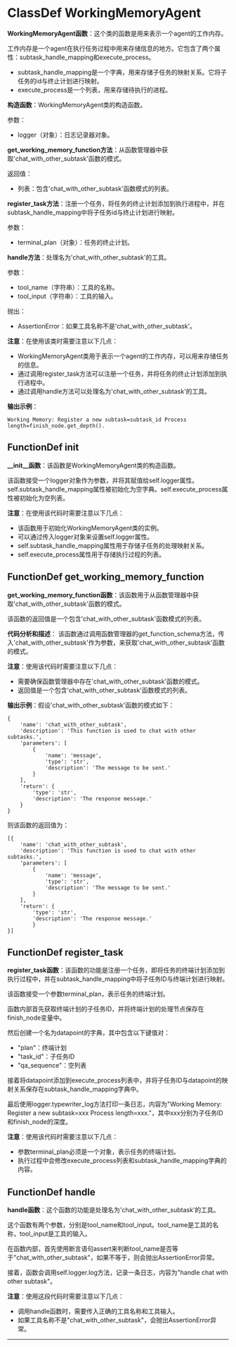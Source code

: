 # ClassDef WorkingMemoryAgent
**WorkingMemoryAgent函数**：这个类的函数是用来表示一个agent的工作内存。

工作内存是一个agent在执行任务过程中用来存储信息的地方。它包含了两个属性：subtask_handle_mapping和execute_process。

- subtask_handle_mapping是一个字典，用来存储子任务的映射关系。它将子任务的id与终止计划进行映射。
- execute_process是一个列表，用来存储待执行的进程。

**构造函数**：WorkingMemoryAgent类的构造函数。

参数：
- logger（对象）：日志记录器对象。

**get_working_memory_function方法**：从函数管理器中获取'chat_with_other_subtask'函数的模式。

返回值：
- 列表：包含'chat_with_other_subtask'函数模式的列表。

**register_task方法**：注册一个任务，将任务的终止计划添加到执行进程中，并在subtask_handle_mapping中将子任务id与终止计划进行映射。

参数：
- terminal_plan（对象）：任务的终止计划。

**handle方法**：处理名为'chat_with_other_subtask'的工具。

参数：
- tool_name（字符串）：工具的名称。
- tool_input（字符串）：工具的输入。

抛出：
- AssertionError：如果工具名称不是'chat_with_other_subtask'。

**注意**：在使用该类时需要注意以下几点：
- WorkingMemoryAgent类用于表示一个agent的工作内存，可以用来存储任务的信息。
- 通过调用register_task方法可以注册一个任务，并将任务的终止计划添加到执行进程中。
- 通过调用handle方法可以处理名为'chat_with_other_subtask'的工具。

**输出示例**：
```
Working Memory: Register a new subtask=subtask_id Process length=finish_node.get_depth().
```
## FunctionDef __init__
**__init__函数**：该函数是WorkingMemoryAgent类的构造函数。

该函数接受一个logger对象作为参数，并将其赋值给self.logger属性。self.subtask_handle_mapping属性被初始化为空字典。self.execute_process属性被初始化为空列表。

**注意**：在使用该代码时需要注意以下几点：
- 该函数用于初始化WorkingMemoryAgent类的实例。
- 可以通过传入logger对象来设置self.logger属性。
- self.subtask_handle_mapping属性用于存储子任务的处理映射关系。
- self.execute_process属性用于存储执行过程的列表。
## FunctionDef get_working_memory_function
**get_working_memory_function函数**：该函数用于从函数管理器中获取'chat_with_other_subtask'函数的模式。

该函数的返回值是一个包含'chat_with_other_subtask'函数模式的列表。

**代码分析和描述**：
该函数通过调用函数管理器的get_function_schema方法，传入'chat_with_other_subtask'作为参数，来获取'chat_with_other_subtask'函数的模式。

**注意**：使用该代码时需要注意以下几点：
- 需要确保函数管理器中存在'chat_with_other_subtask'函数的模式。
- 返回值是一个包含'chat_with_other_subtask'函数模式的列表。

**输出示例**：假设'chat_with_other_subtask'函数的模式如下：
```
{
    'name': 'chat_with_other_subtask',
    'description': 'This function is used to chat with other subtasks.',
    'parameters': [
        {
            'name': 'message',
            'type': 'str',
            'description': 'The message to be sent.'
        }
    ],
    'return': {
        'type': 'str',
        'description': 'The response message.'
    }
}
```
则该函数的返回值为：
```
[{
    'name': 'chat_with_other_subtask',
    'description': 'This function is used to chat with other subtasks.',
    'parameters': [
        {
            'name': 'message',
            'type': 'str',
            'description': 'The message to be sent.'
        }
    ],
    'return': {
        'type': 'str',
        'description': 'The response message.'
        }
}]
```
## FunctionDef register_task
**register_task函数**：该函数的功能是注册一个任务，即将任务的终端计划添加到执行过程中，并在subtask_handle_mapping中将子任务ID与终端计划进行映射。

该函数接受一个参数terminal_plan，表示任务的终端计划。

函数内部首先获取终端计划的子任务ID，并将终端计划的处理节点保存在finish_node变量中。

然后创建一个名为datapoint的字典，其中包含以下键值对：
- "plan"：终端计划
- "task_id"：子任务ID
- "qa_sequence"：空列表

接着将datapoint添加到execute_process列表中，并将子任务ID与datapoint的映射关系保存在subtask_handle_mapping字典中。

最后使用logger.typewriter_log方法打印一条日志，内容为"Working Memory: Register a new subtask=xxx Process length=xxx."，其中xxx分别为子任务ID和finish_node的深度。

**注意**：使用该代码时需要注意以下几点：
- 参数terminal_plan必须是一个对象，表示任务的终端计划。
- 执行过程中会修改execute_process列表和subtask_handle_mapping字典的内容。
## FunctionDef handle
**handle函数**：这个函数的功能是处理名为'chat_with_other_subtask'的工具。

这个函数有两个参数，分别是tool_name和tool_input。tool_name是工具的名称，tool_input是工具的输入。

在函数内部，首先使用断言语句assert来判断tool_name是否等于"chat_with_other_subtask"，如果不等于，则会抛出AssertionError异常。

接着，函数会调用self.logger.log方法，记录一条日志，内容为"handle chat with other subtask"。

**注意**：使用这段代码时需要注意以下几点：
- 调用handle函数时，需要传入正确的工具名称和工具输入。
- 如果工具名称不是"chat_with_other_subtask"，会抛出AssertionError异常。
***
